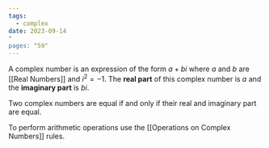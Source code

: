 ```yaml
---
tags:
  - complex
date: 2023-09-14
"
pages: "59"
---
```

A complex number is an expression of the form $a +bi$ where $a$ and $b$ are [[Real Numbers]]
and $i^{2} = -1$. The **real part** of this complex number is $a$ and the **imaginary part** is $bi$.

Two complex numbers are equal if and only if their real and imaginary part are equal.

To perform arithmetic operations use the [[Operations on Complex Numbers]] rules.
